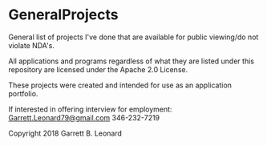 # GeneralProjects
General list of projects I've done that are available for public viewing/do not violate NDA's.

All applications and programs regardless of what they are listed under this repository are licensed under the Apache 2.0 License. 

These projects were created and intended for use as an application portfolio.

If interested in offering interview for employment:
Garrett.Leonard79@gmail.com
346-232-7219


Copyright 2018 Garrett B. Leonard
